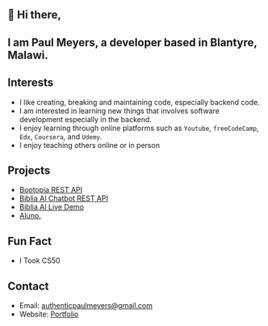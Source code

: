## 👋 Hi there,
## I am Paul Meyers, a developer based in Blantyre, Malawi.

## Interests
* I like creating, breaking and maintaining code, especially backend code.
* I am interested in learning new things that involves software development especially in the backend.
* I enjoy learning through online platforms such as `Youtube`, `freeCodeCamp`, `Edx`, `Coursera`, and `Udemy`.
* I enjoy teaching others online or in person

## Projects
* [Bootopia REST API](https://github.com/AuthenticPaulMeyers/Bootopia-REST-API)
* [Biblia AI Chatbot REST API](https://github.com/AuthenticPaulMeyers/Bible-AI-Chat)
* [Biblia AI Live Demo](https://biblia-chat-lime.vercel.app/)
* [Aluno.](https://github.com/AuthenticPaulMeyers/django-quiz-aluno)
## Fun Fact
* I Took CS50
  
## Contact
* Email: authenticpaulmeyers@gmail.com
* Website: [Portfolio](http://authentic.pythonanywhere.com/)


